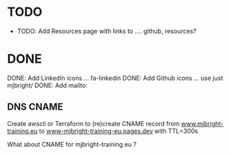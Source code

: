 
# TODO

- TODO: Add Resources page with links to .... github, resources?

# DONE

DONE: Add LinkedIn icons ... fa-linkedin
DONE: Add Github icons ... use just mjbright/
DONE: Add mailto:

## DNS CNAME

Create awscli or Terraform to (re)create CNAME record from
    www.mjbright-training.eu
to
    www-mjbright-training-eu.pages.dev
with TTL=300s

What about CNAME for mjbright-training.eu ?

